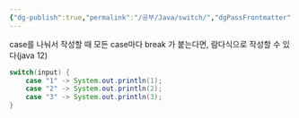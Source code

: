 ```yaml
---
{"dg-publish":true,"permalink":"/공부/Java/switch/","dgPassFrontmatter":true}
---
```



case를 나눠서 작성할 때 모든 case마다 break 가 붙는다면, 람다식으로 작성할 수 있다(java 12)

````java
switch(input) {
	case "1" -> System.out.println(1);
	case "2" -> System.out.println(2);
	case "3" -> System.out.println(3);
}
````